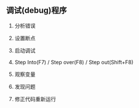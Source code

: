 

## 调试(debug)程序



1. 分析错误

2. 设置断点

3. 启动调试

4. Step Into(F7) / Step over(F8) / Step out(Shift+F8)

5. 观察变量

6. 发现问题

7. 修正代码重新运行

